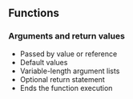 ## Functions

### Arguments and return values

- Passed by value or reference
- Default values
- Variable-length argument lists
- Optional return statement
- Ends the function execution
